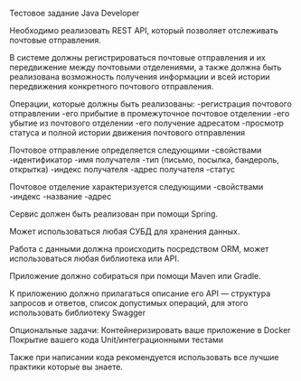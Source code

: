 Тестовое задание Java Developer

Необходимо реализовать REST API, который позволяет
отслеживать почтовые отправления.

В системе должны регистрироваться почтовые
отправления и их передвижение между почтовыми отделениями,
а также должна быть реализована возможность
получения информации и всей истории передвижения
конкретного почтового отправления.

Операции, которые должны быть реализованы:
-регистрация почтового отправлении
-его прибытие в промежуточное почтовое отделении
-его убытие из почтового отделении
-его получение адресатом
-просмотр статуса и полной истории движения почтового отправления

Почтовое отправление определяется следующими
-свойствами
-идентификатор
-имя получателя
-тип (письмо, посылка, бандероль, открытка)
-индекс получателя
-адрес получателя
-статус

Почтовое отделение характеризуется следующими
-свойствами
-индекс
-название
-адрес


Сервис должен быть реализован при помощи Spring.

Может использоваться любая СУБД для хранения
данных.

Работа с данными должна происходить посредством
ORM, может использоваться любая библиотека или
API.

Приложение должно собираться при помощи Maven
или Gradle.

К приложению должно прилагаться описание его API —
структура запросов и ответов, список допустимых
операций, для этого использовать библиотеку Swagger

Опциональные задачи:
Контейнеризировать ваше приложение в Docker
Покрытие вашего кода Unit/интеграционными тестами


Также при написании кода рекомендуется использовать все лучшие практики которые вы знаете. 